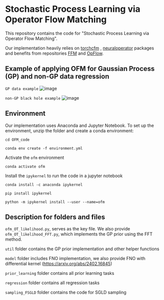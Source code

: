 # Stochastic Process Learning via Operator Flow Matching
This repository contains the code for "Stochastic Process Learning via Operator Flow Matching".

Our implementation heavily relies on [torchcfm](https://github.com/atong01/conditional-flow-matching) , [neuraloperator](https://github.com/neuraloperator/neuraloperator) packages and benefits from repositories [FFM](https://github.com/GavinKerrigan/functional_flow_matching) and [OpFlow](https://github.com/yzshi5/OpFlow). 

## Example of applying OFM for Gaussian Process (GP) and non-GP data regression

`GP data example`
![image](https://github.com/user-attachments/assets/27430fc2-38ff-4557-91b3-3477e069e785)

`non-GP black hole example`
![image](https://github.com/user-attachments/assets/88d26ba7-b4bf-4db9-bb2f-63de3617f55b)



## Environment
Our implementation uses Anaconda and Jupyter Notebook. To set up the environment, unzip the folder and create a conda environment:


`cd OFM_code`

`conda env create -f environment.yml`

Activate the `ofm` environment

`conda activate ofm`

Install the `ipykernel` to run the code in a jupyter notebook
```
conda install -c anaconda ipykernel

pip install ipykernel

python -m ipykernel install --user --name=ofm
```

## Description for folders and files
`ofm_OT_likelihood.py`, serves as the key file. We also provide  `ofm_OT_likelihood_FFT.py`, which implements the GP prior using the FFT method.

`util` folder contains the GP prior implementation and other helper functions

`model` folder includes FNO implementation, we also provide FNO with differential kernel (https://arxiv.org/abs/2402.16845)

`prior_learning` folder contains all prior learning tasks

`regression` folder contains all regression tasks

`sampling_FSGLD` folder contains the code for SGLD sampling
